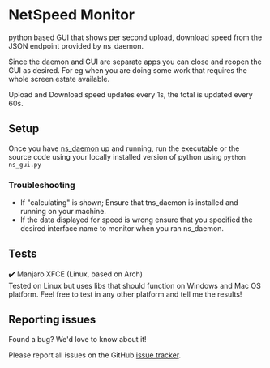 # NetSpeed Monitor
python based GUI that shows per second upload, download speed from the JSON endpoint provided by ns_daemon.

Since the daemon and GUI are separate apps you can close and reopen the GUI as desired. For eg when you are doing some work that requires the whole screen estate available.

Upload and Download speed updates every 1s, the total is updated every 60s.

## Setup

Once you have [ns_daemon](https://github.com/visnkmr/ns_daemon) up and running, run the executable or the source code using your locally installed version of python using `python ns_gui.py`

### Troubleshooting

- If "calculating" is shown; Ensure that tns_daemon is installed and running on your machine.
- If the data displayed for speed is wrong ensure that you specified the desired interface name to monitor when you ran ns_daemon.

## Tests
✔️ Manjaro XFCE (Linux, based on Arch)  
Tested on Linux but uses libs that should function on Windows and Mac OS platform. Feel free to test in any other platform and tell me the results! 


## Reporting issues

Found a bug? We'd love to know about it!

Please report all issues on the GitHub [issue tracker][issues].

[issues]: https://github.com/visnkmr/ns_daemon/issues
